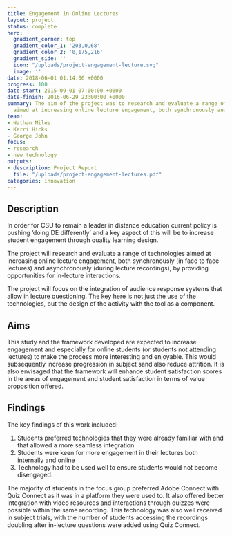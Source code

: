 ```yaml
---
title: Engagement in Online Lectures
layout: project
status: complete
hero:
  gradient_corner: top
  gradient_color_1: '203,0,68'
  gradient_color_2: '0,175,216'
  gradient_side: ''
  icon: "/uploads/project-engagement-lecture.svg"
  image: ''
date: 2018-06-01 01:14:06 +0000
progress: 100
date-start: 2015-09-01 07:00:00 +0000
date-finish: 2016-06-29 23:00:00 +0000
summary: The aim of the project was to research and evaluate a range of technologies
  aimed at increasing online lecture engagement, both synchronously and asynchronously.
team:
- Nathan Miles
- Kerri Hicks
- George John
focus:
- research
- new technology
outputs:
- description: Project Report
  file: "/uploads/project-engagement-lectures.pdf"
categories: innovation
---
```

## Description

In order for CSU to remain a leader in distance education current policy is pushing ‘doing DE differently’ and a key aspect of this will be to increase student engagement through quality learning design. 

The project will research and evaluate a range of technologies aimed at increasing online lecture engagement, both synchronously (in face to face lectures) and asynchronously (during lecture recordings), by providing opportunities for in-lecture interactions.

The project will focus on the integration of audience response systems that allow in lecture questioning. The key here is not just the use of the technologies, but the design of the activity with the tool as a component. 

## Aims

This study and the framework developed are expected to increase engagement and especially for online students (or students not attending lectures) to make the process more interesting and enjoyable. This would subsequently increase progression in subject sand also reduce attrition. It is also envisaged that the framework will enhance student satisfaction scores in the areas of engagement and student satisfaction in terms of value proposition offered. 

## Findings

The key findings of this work included: 

1. Students preferred technologies that they were already familiar with and that allowed a more seamless integration 
2. Students were keen for more engagement in their lectures both internally and online 
3. Technology had to be used well to ensure students would not become disengaged. 

The majority of students in the focus group preferred Adobe Connect with Quiz Connect as it was in a platform they were used to. It also offered better integration with video resources and interactions through quizzes were possible within the same recording. This technology was also well received in subject trials, with the number of students accessing the recordings doubling after in-lecture questions were added using Quiz Connect. 